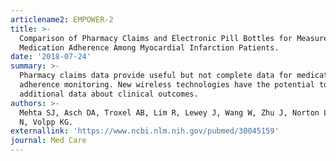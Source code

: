 ```yaml
---
articlename2: EMPOWER-2
title: >-
  Comparison of Pharmacy Claims and Electronic Pill Bottles for Measurement of
  Medication Adherence Among Myocardial Infarction Patients.
date: '2018-07-24'
summary: >-
  Pharmacy claims data provide useful but not complete data for medication
  adherence monitoring. New wireless technologies have the potential to provide
  additional data about clinical outcomes.
authors: >-
  Mehta SJ, Asch DA, Troxel AB, Lim R, Lewey J, Wang W, Zhu J, Norton L, Marcus
  N, Volpp KG.
externallink: 'https://www.ncbi.nlm.nih.gov/pubmed/30045159'
journal: Med Care
---
```


